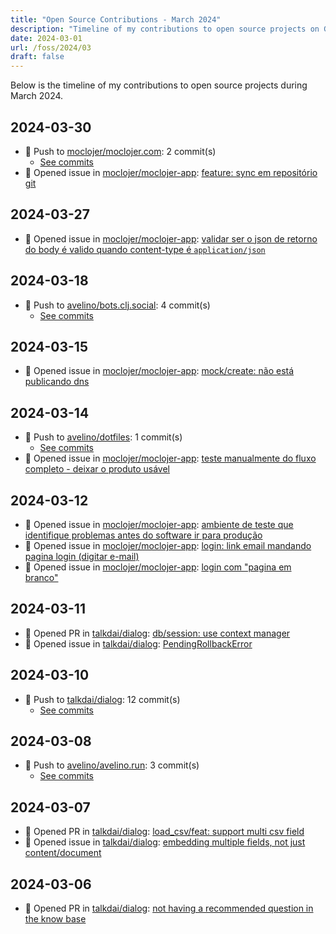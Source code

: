 ```yaml
---
title: "Open Source Contributions - March 2024"
description: "Timeline of my contributions to open source projects on GitHub during March 2024."
date: 2024-03-01
url: /foss/2024/03
draft: false
---
```


Below is the timeline of my contributions to open source projects during March 2024.

## 2024-03-30

- 🔨 Push to [moclojer/moclojer.com](https://github.com/moclojer/moclojer.com): 2 commit(s)
  - [See commits](https://github.com/moclojer/moclojer.com/commits?author=avelino&since=2024-03-30T00:00:00Z&until=2024-03-30T23:59:59Z)
- 🐛 Opened issue in [moclojer/moclojer-app](https://github.com/moclojer/moclojer-app): [feature: sync em repositório git](https://github.com/moclojer/moclojer-app/issues/257)

## 2024-03-27

- 🐛 Opened issue in [moclojer/moclojer-app](https://github.com/moclojer/moclojer-app): [validar ser o json de retorno do body é valido quando content-type é `application/json`](https://github.com/moclojer/moclojer-app/issues/253)

## 2024-03-18

- 🔨 Push to [avelino/bots.clj.social](https://github.com/avelino/bots.clj.social): 4 commit(s)
  - [See commits](https://github.com/avelino/bots.clj.social/commits?author=avelino&since=2024-03-18T00:00:00Z&until=2024-03-18T23:59:59Z)

## 2024-03-15

- 🐛 Opened issue in [moclojer/moclojer-app](https://github.com/moclojer/moclojer-app): [mock/create: não está publicando dns](https://github.com/moclojer/moclojer-app/issues/241)

## 2024-03-14

- 🔨 Push to [avelino/dotfiles](https://github.com/avelino/dotfiles): 1 commit(s)
  - [See commits](https://github.com/avelino/dotfiles/commits?author=avelino&since=2024-03-14T00:00:00Z&until=2024-03-14T23:59:59Z)
- 🐛 Opened issue in [moclojer/moclojer-app](https://github.com/moclojer/moclojer-app): [teste manualmente do fluxo completo - deixar o produto usável](https://github.com/moclojer/moclojer-app/issues/240)

## 2024-03-12

- 🐛 Opened issue in [moclojer/moclojer-app](https://github.com/moclojer/moclojer-app): [ambiente de teste que identifique problemas antes do software ir para produção ](https://github.com/moclojer/moclojer-app/issues/237)
- 🐛 Opened issue in [moclojer/moclojer-app](https://github.com/moclojer/moclojer-app): [login: link email mandando pagina login (digitar e-mail)](https://github.com/moclojer/moclojer-app/issues/236)
- 🐛 Opened issue in [moclojer/moclojer-app](https://github.com/moclojer/moclojer-app): [login com "pagina em branco"](https://github.com/moclojer/moclojer-app/issues/235)

## 2024-03-11

- 🔀 Opened PR in [talkdai/dialog](https://github.com/talkdai/dialog): [db/session: use context manager](https://github.com/talkdai/dialog/pull/150)
- 🐛 Opened issue in [talkdai/dialog](https://github.com/talkdai/dialog): [PendingRollbackError](https://github.com/talkdai/dialog/issues/149)

## 2024-03-10

- 🔨 Push to [talkdai/dialog](https://github.com/talkdai/dialog): 12 commit(s)
  - [See commits](https://github.com/talkdai/dialog/commits?author=avelino&since=2024-03-10T00:00:00Z&until=2024-03-10T23:59:59Z)

## 2024-03-08

- 🔨 Push to [avelino/avelino.run](https://github.com/avelino/avelino.run): 3 commit(s)
  - [See commits](https://github.com/avelino/avelino.run/commits?author=avelino&since=2024-03-08T00:00:00Z&until=2024-03-08T23:59:59Z)

## 2024-03-07

- 🔀 Opened PR in [talkdai/dialog](https://github.com/talkdai/dialog): [load_csv/feat: support multi csv field](https://github.com/talkdai/dialog/pull/147)
- 🐛 Opened issue in [talkdai/dialog](https://github.com/talkdai/dialog): [embedding multiple fields, not just content/document](https://github.com/talkdai/dialog/issues/146)

## 2024-03-06

- 🔀 Opened PR in [talkdai/dialog](https://github.com/talkdai/dialog): [not having a recommended question in the know base](https://github.com/talkdai/dialog/pull/144)

